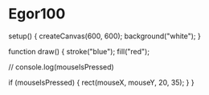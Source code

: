 # Egor100
setup() {
  createCanvas(600, 600);
  background("white");
}

function draw() {
  stroke("blue");
  fill("red");

  // console.log(mouseIsPressed)

  if (mouseIsPressed) {
    rect(mouseX, mouseY, 20, 35);
  }
  }
